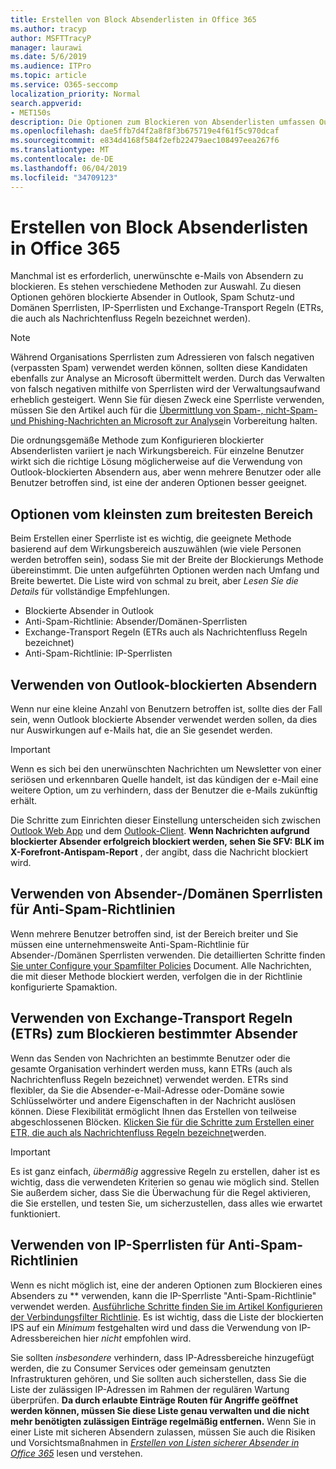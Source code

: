 ```yaml
---
title: Erstellen von Block Absenderlisten in Office 365
ms.author: tracyp
author: MSFTTracyP
manager: laurawi
ms.date: 5/6/2019
ms.audience: ITPro
ms.topic: article
ms.service: O365-seccomp
localization_priority: Normal
search.appverid:
- MET150s
description: Die Optionen zum Blockieren von Absenderlisten umfassen Outlook blockierte Absender, Antispam-Sender/Domänen Sperrlisten, IP-Sperrlisten und Exchange-Transport Regeln (ETRs), die auch als Nachrichtenfluss Regeln bezeichnet werden.
ms.openlocfilehash: dae5ffb7d4f2a8f8f3b675719e4f61f5c970dcaf
ms.sourcegitcommit: e834d4168f584f2efb22479aec108497eea267f6
ms.translationtype: MT
ms.contentlocale: de-DE
ms.lasthandoff: 06/04/2019
ms.locfileid: "34709123"
---
```

# <a name="create-block-sender-lists-in-office-365"></a>Erstellen von Block Absenderlisten in Office 365

Manchmal ist es erforderlich, unerwünschte e-Mails von Absendern zu blockieren. Es stehen verschiedene Methoden zur Auswahl. Zu diesen Optionen gehören blockierte Absender in Outlook, Spam Schutz-und Domänen Sperrlisten, IP-Sperrlisten und Exchange-Transport Regeln (ETRs, die auch als Nachrichtenfluss Regeln bezeichnet werden).

> [!NOTE]
> Während Organisations Sperrlisten zum Adressieren von falsch negativen (verpassten Spam) verwendet werden können, sollten diese Kandidaten ebenfalls zur Analyse an Microsoft übermittelt werden. Durch das Verwalten von falsch negativen mithilfe von Sperrlisten wird der Verwaltungsaufwand erheblich gesteigert. Wenn Sie für diesen Zweck eine Sperrliste verwenden, müssen Sie den Artikel auch für die [Übermittlung von Spam-, nicht-Spam-und Phishing-Nachrichten an Microsoft zur Analyse](https://docs.microsoft.com/en-us/office365/SecurityCompliance/submit-spam-non-spam-and-phishing-scam-messages-to-microsoft-for-analysis)in Vorbereitung halten.

Die ordnungsgemäße Methode zum Konfigurieren blockierter Absenderlisten variiert je nach Wirkungsbereich. Für einzelne Benutzer wirkt sich die richtige Lösung möglicherweise auf die Verwendung von Outlook-blockierten Absendern aus, aber wenn mehrere Benutzer oder alle Benutzer betroffen sind, ist eine der anderen Optionen besser geeignet.

## <a name="options-from-least-to-broadest-scope"></a>Optionen vom kleinsten zum breitesten Bereich

Beim Erstellen einer Sperrliste ist es wichtig, die geeignete Methode basierend auf dem Wirkungsbereich auszuwählen (wie viele Personen werden betroffen sein), sodass Sie mit der Breite der Blockierungs Methode übereinstimmt. Die unten aufgeführten Optionen werden nach Umfang und Breite bewertet. Die Liste wird von schmal zu breit, aber *Lesen Sie die Details* für vollständige Empfehlungen.

- Blockierte Absender in Outlook
- Anti-Spam-Richtlinie: Absender/Domänen-Sperrlisten
- Exchange-Transport Regeln (ETRs auch als Nachrichtenfluss Regeln bezeichnet)
- Anti-Spam-Richtlinie: IP-Sperrlisten

## <a name="use-outlook-blocked-senders"></a>Verwenden von Outlook-blockierten Absendern

Wenn nur eine kleine Anzahl von Benutzern betroffen ist, sollte dies der Fall sein, wenn Outlook blockierte Absender verwendet werden sollen, da dies nur Auswirkungen auf e-Mails hat, die an Sie gesendet werden.

> [!IMPORTANT]
> Wenn es sich bei den unerwünschten Nachrichten um Newsletter von einer seriösen und erkennbaren Quelle handelt, ist das kündigen der e-Mail eine weitere Option, um zu verhindern, dass der Benutzer die e-Mails zukünftig erhält.

Die Schritte zum Einrichten dieser Einstellung unterscheiden sich zwischen [Outlook Web App](https://support.office.com/en-us/article/block-or-allow-junk-email-settings-48c9f6f7-2309-4f95-9a4d-de987e880e46) und dem [Outlook-Client](https://support.office.com/en-us/article/overview-of-the-junk-email-filter-5ae3ea8e-cf41-4fa0-b02a-3b96e21de089). **Wenn Nachrichten aufgrund blockierter Absender erfolgreich blockiert werden, sehen Sie SFV: BLK im X-Forefront-Antispam-Report** , der angibt, dass die Nachricht blockiert wird.

## <a name="use-anti-spam-policy-senderdomain-block-lists"></a>Verwenden von Absender-/Domänen Sperrlisten für Anti-Spam-Richtlinien

Wenn mehrere Benutzer betroffen sind, ist der Bereich breiter und Sie müssen eine unternehmensweite Anti-Spam-Richtlinie für Absender-/Domänen Sperrlisten verwenden. Die detaillierten Schritte finden [Sie unter Configure your Spamfilter Policies](https://docs.microsoft.com/en-us/office365/securitycompliance/configure-your-spam-filter-policies) Document. Alle Nachrichten, die mit dieser Methode blockiert werden, verfolgen die in der Richtlinie konfigurierte Spamaktion.

## <a name="use-exchange-transport-rules-etrs-to-block-specific-senders"></a>Verwenden von Exchange-Transport Regeln (ETRs) zum Blockieren bestimmter Absender

Wenn das Senden von Nachrichten an bestimmte Benutzer oder die gesamte Organisation verhindert werden muss, kann ETRs (auch als Nachrichtenfluss Regeln bezeichnet) verwendet werden. ETRs sind flexibler, da Sie die Absender-e-Mail-Adresse oder-Domäne sowie Schlüsselwörter und andere Eigenschaften in der Nachricht auslösen können. Diese Flexibilität ermöglicht Ihnen das Erstellen von teilweise abgeschlossenen Blöcken. [Klicken Sie für die Schritte zum Erstellen einer ETR, die auch als Nachrichtenfluss Regeln bezeichnet](https://docs.microsoft.com/en-us/office365/SecurityCompliance/use-mail-flow-rules-to-set-the-spam-confidence-level-scl-in-messages)werden.

> [!IMPORTANT]
> Es ist ganz einfach, *übermäßig* aggressive Regeln zu erstellen, daher ist es wichtig, dass die verwendeten Kriterien so genau wie möglich sind. Stellen Sie außerdem sicher, dass Sie die Überwachung für die Regel aktivieren, die Sie erstellen, und testen Sie, um sicherzustellen, dass alles wie erwartet funktioniert.

## <a name="use-anti-spam-policy-ip-block-lists"></a>Verwenden von IP-Sperrlisten für Anti-Spam-Richtlinien

Wenn es nicht möglich ist, eine der anderen Optionen zum Blockieren eines Absenders zu ** verwenden, kann die IP-Sperrliste "Anti-Spam-Richtlinie" verwendet werden. [Ausführliche Schritte finden Sie im Artikel Konfigurieren der Verbindungsfilter Richtlinie](https://docs.microsoft.com/en-us/office365/securitycompliance/configure-the-connection-filter-policy). Es ist wichtig, dass die Liste der blockierten IPS auf ein *Minimum* festgehalten wird und dass die Verwendung von IP-Adressbereichen hier *nicht* empfohlen wird.

Sie sollten *insbesondere* verhindern, dass IP-Adressbereiche hinzugefügt werden, die zu Consumer Services oder gemeinsam genutzten Infrastrukturen gehören, und Sie sollten auch sicherstellen, dass Sie die Liste der zulässigen IP-Adressen im Rahmen der regulären Wartung überprüfen. **Da durch erlaubte Einträge Routen für Angriffe geöffnet werden können, müssen Sie diese Liste genau verwalten und die nicht mehr benötigten zulässigen Einträge regelmäßig entfernen.** Wenn Sie in einer Liste mit sicheren Absendern zulassen, müssen Sie auch die Risiken und Vorsichtsmaßnahmen in *[Erstellen von Listen sicherer Absender in Office 365](create-safe-sender-lists-in-office-365.md)* lesen und verstehen.